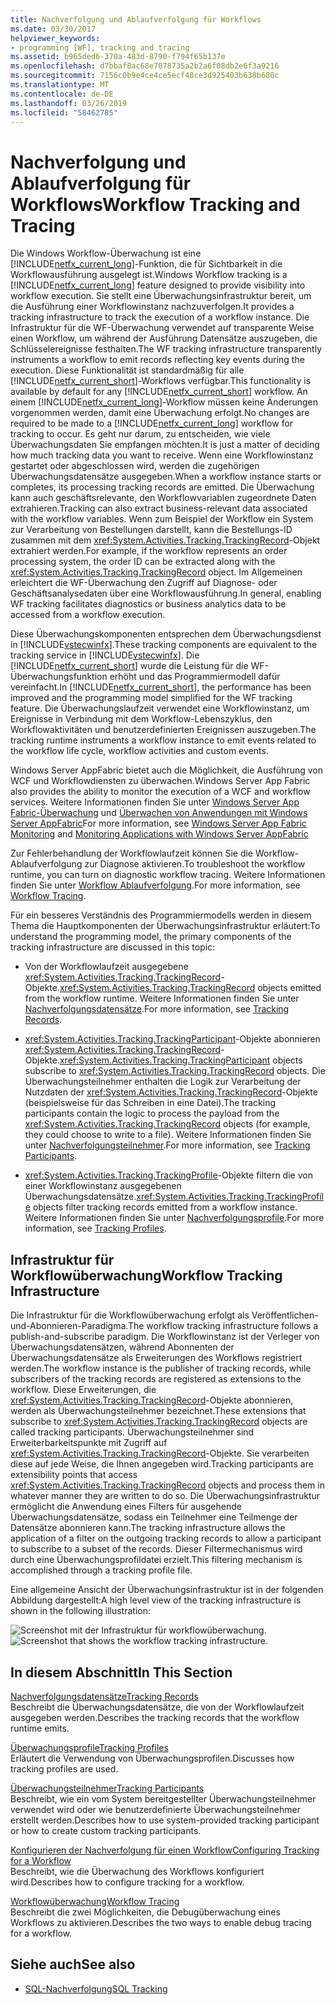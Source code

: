 ```yaml
---
title: Nachverfolgung und Ablaufverfolgung für Workflows
ms.date: 03/30/2017
helpviewer_keywords:
- programming [WF], tracking and tracing
ms.assetid: b965ded6-370a-483d-8790-f794f65b137e
ms.openlocfilehash: d7bbaf8ac68e7078735a2b2a6f08db2e6f3a9216
ms.sourcegitcommit: 7156c0b9e4ce4ce5ecf48ce3d925403b638b680c
ms.translationtype: MT
ms.contentlocale: de-DE
ms.lasthandoff: 03/26/2019
ms.locfileid: "58462785"
---
```

# <a name="workflow-tracking-and-tracing"></a><span data-ttu-id="fe1a2-102">Nachverfolgung und Ablaufverfolgung für Workflows</span><span class="sxs-lookup"><span data-stu-id="fe1a2-102">Workflow Tracking and Tracing</span></span>
<span data-ttu-id="fe1a2-103">Die Windows Workflow-Überwachung ist eine [!INCLUDE[netfx_current_long](../../../includes/netfx-current-long-md.md)]-Funktion, die für Sichtbarkeit in die Workflowausführung ausgelegt ist.</span><span class="sxs-lookup"><span data-stu-id="fe1a2-103">Windows Workflow tracking is a [!INCLUDE[netfx_current_long](../../../includes/netfx-current-long-md.md)] feature designed to provide visibility into workflow execution.</span></span> <span data-ttu-id="fe1a2-104">Sie stellt eine Überwachungsinfrastruktur bereit, um die Ausführung einer Workflowinstanz nachzuverfolgen.</span><span class="sxs-lookup"><span data-stu-id="fe1a2-104">It provides a tracking infrastructure to track the execution of a workflow instance.</span></span> <span data-ttu-id="fe1a2-105">Die Infrastruktur für die WF-Überwachung verwendet auf transparente Weise einen Workflow, um während der Ausführung Datensätze auszugeben, die Schlüsselereignisse festhalten.</span><span class="sxs-lookup"><span data-stu-id="fe1a2-105">The WF tracking infrastructure transparently instruments a workflow to emit records reflecting key events during the execution.</span></span> <span data-ttu-id="fe1a2-106">Diese Funktionalität ist standardmäßig für alle [!INCLUDE[netfx_current_short](../../../includes/netfx-current-short-md.md)]-Workflows verfügbar.</span><span class="sxs-lookup"><span data-stu-id="fe1a2-106">This functionality is available by default for any [!INCLUDE[netfx_current_short](../../../includes/netfx-current-short-md.md)] workflow.</span></span> <span data-ttu-id="fe1a2-107">An einem [!INCLUDE[netfx_current_long](../../../includes/netfx-current-long-md.md)]-Workflow müssen keine Änderungen vorgenommen werden, damit eine Überwachung erfolgt.</span><span class="sxs-lookup"><span data-stu-id="fe1a2-107">No changes are required to be made to a [!INCLUDE[netfx_current_long](../../../includes/netfx-current-long-md.md)] workflow for tracking to occur.</span></span> <span data-ttu-id="fe1a2-108">Es geht nur darum, zu entscheiden, wie viele Überwachungsdaten Sie empfangen möchten.</span><span class="sxs-lookup"><span data-stu-id="fe1a2-108">It is just a matter of deciding how much tracking data you want to receive.</span></span> <span data-ttu-id="fe1a2-109">Wenn eine Workflowinstanz gestartet oder abgeschlossen wird, werden die zugehörigen Überwachungsdatensätze ausgegeben.</span><span class="sxs-lookup"><span data-stu-id="fe1a2-109">When a workflow instance starts or completes, its processing tracking records are emitted.</span></span> <span data-ttu-id="fe1a2-110">Die Überwachung kann auch geschäftsrelevante, den Workflowvariablen zugeordnete Daten extrahieren.</span><span class="sxs-lookup"><span data-stu-id="fe1a2-110">Tracking can also extract business-relevant data associated with the workflow variables.</span></span> <span data-ttu-id="fe1a2-111">Wenn zum Beispiel der Workflow ein System zur Verarbeitung von Bestellungen darstellt, kann die Bestellungs-ID zusammen mit dem <xref:System.Activities.Tracking.TrackingRecord>-Objekt extrahiert werden.</span><span class="sxs-lookup"><span data-stu-id="fe1a2-111">For example, if the workflow represents an order processing system, the order ID can be extracted along with the <xref:System.Activities.Tracking.TrackingRecord> object.</span></span> <span data-ttu-id="fe1a2-112">Im Allgemeinen erleichtert die WF-Überwachung den Zugriff auf Diagnose- oder Geschäftsanalysedaten über eine Workflowausführung.</span><span class="sxs-lookup"><span data-stu-id="fe1a2-112">In general, enabling WF tracking facilitates diagnostics or business analytics data to be accessed from a workflow execution.</span></span>  
  
 <span data-ttu-id="fe1a2-113">Diese Überwachungskomponenten entsprechen dem Überwachungsdienst in [!INCLUDE[vstecwinfx](../../../includes/vstecwinfx-md.md)].</span><span class="sxs-lookup"><span data-stu-id="fe1a2-113">These tracking components are equivalent to the tracking service in [!INCLUDE[vstecwinfx](../../../includes/vstecwinfx-md.md)].</span></span> <span data-ttu-id="fe1a2-114">Die [!INCLUDE[netfx_current_short](../../../includes/netfx-current-short-md.md)] wurde die Leistung für die WF-Überwachungsfunktion erhöht und das Programmiermodell dafür vereinfacht.</span><span class="sxs-lookup"><span data-stu-id="fe1a2-114">In [!INCLUDE[netfx_current_short](../../../includes/netfx-current-short-md.md)], the performance has been improved and the programming model simplified for the WF tracking feature.</span></span> <span data-ttu-id="fe1a2-115">Die Überwachungslaufzeit verwendet eine Workflowinstanz, um Ereignisse in Verbindung mit dem Workflow-Lebenszyklus, den Workflowaktivitäten und benutzerdefinierten Ereignissen auszugeben.</span><span class="sxs-lookup"><span data-stu-id="fe1a2-115">The tracking runtime instruments a workflow instance to emit events related to the workflow life cycle, workflow activities and custom events.</span></span>  
  
 <span data-ttu-id="fe1a2-116">Windows Server AppFabric bietet auch die Möglichkeit, die Ausführung von WCF und Workflowdiensten zu überwachen.</span><span class="sxs-lookup"><span data-stu-id="fe1a2-116">Windows Server App Fabric also provides the ability to monitor the execution of a WCF and workflow services.</span></span> <span data-ttu-id="fe1a2-117">Weitere Informationen finden Sie unter [Windows Server App Fabric-Überwachung](https://go.microsoft.com/fwlink/?LinkId=201273) und [Überwachen von Anwendungen mit Windows Server AppFabric](https://go.microsoft.com/fwlink/?LinkId=201287)</span><span class="sxs-lookup"><span data-stu-id="fe1a2-117">For more information, see [Windows Server App Fabric Monitoring](https://go.microsoft.com/fwlink/?LinkId=201273) and [Monitoring Applications with Windows Server AppFabric](https://go.microsoft.com/fwlink/?LinkId=201287)</span></span>  
  
 <span data-ttu-id="fe1a2-118">Zur Fehlerbehandlung der Workflowlaufzeit können Sie die Workflow-Ablaufverfolgung zur Diagnose aktivieren.</span><span class="sxs-lookup"><span data-stu-id="fe1a2-118">To troubleshoot the workflow runtime, you can turn on diagnostic workflow tracing.</span></span> <span data-ttu-id="fe1a2-119">Weitere Informationen finden Sie unter [Workflow Ablaufverfolgung](workflow-tracing.md).</span><span class="sxs-lookup"><span data-stu-id="fe1a2-119">For more information, see [Workflow Tracing](workflow-tracing.md).</span></span>  
  
 <span data-ttu-id="fe1a2-120">Für ein besseres Verständnis des Programmiermodells werden in diesem Thema die Hauptkomponenten der Überwachungsinfrastruktur erläutert:</span><span class="sxs-lookup"><span data-stu-id="fe1a2-120">To understand the programming model, the primary components of the tracking infrastructure are discussed in this topic:</span></span>  
  
-   <span data-ttu-id="fe1a2-121">Von der Workflowlaufzeit ausgegebene <xref:System.Activities.Tracking.TrackingRecord>-Objekte.</span><span class="sxs-lookup"><span data-stu-id="fe1a2-121"><xref:System.Activities.Tracking.TrackingRecord> objects emitted from the workflow runtime.</span></span> <span data-ttu-id="fe1a2-122">Weitere Informationen finden Sie unter [Nachverfolgungsdatensätze](tracking-records.md).</span><span class="sxs-lookup"><span data-stu-id="fe1a2-122">For more information, see [Tracking Records](tracking-records.md).</span></span>  
  
-   <span data-ttu-id="fe1a2-123"><xref:System.Activities.Tracking.TrackingParticipant>-Objekte abonnieren <xref:System.Activities.Tracking.TrackingRecord>-Objekte.</span><span class="sxs-lookup"><span data-stu-id="fe1a2-123"><xref:System.Activities.Tracking.TrackingParticipant> objects subscribe to <xref:System.Activities.Tracking.TrackingRecord> objects.</span></span> <span data-ttu-id="fe1a2-124">Die Überwachungsteilnehmer enthalten die Logik zur Verarbeitung der Nutzdaten der <xref:System.Activities.Tracking.TrackingRecord>-Objekte (beispielsweise für das Schreiben in eine Datei).</span><span class="sxs-lookup"><span data-stu-id="fe1a2-124">The tracking participants contain the logic to process the payload from the <xref:System.Activities.Tracking.TrackingRecord> objects (for example, they could choose to write to a file).</span></span> <span data-ttu-id="fe1a2-125">Weitere Informationen finden Sie unter [Nachverfolgungsteilnehmer](tracking-participants.md).</span><span class="sxs-lookup"><span data-stu-id="fe1a2-125">For more information, see [Tracking Participants](tracking-participants.md).</span></span>  
  
-   <span data-ttu-id="fe1a2-126"><xref:System.Activities.Tracking.TrackingProfile>-Objekte filtern die von einer Workflowinstanz ausgegebenen Überwachungsdatensätze.</span><span class="sxs-lookup"><span data-stu-id="fe1a2-126"><xref:System.Activities.Tracking.TrackingProfile> objects filter tracking records emitted from a workflow instance.</span></span> <span data-ttu-id="fe1a2-127">Weitere Informationen finden Sie unter [Nachverfolgungsprofile](tracking-profiles.md).</span><span class="sxs-lookup"><span data-stu-id="fe1a2-127">For more information, see [Tracking Profiles](tracking-profiles.md).</span></span>  
  
## <a name="workflow-tracking-infrastructure"></a><span data-ttu-id="fe1a2-128">Infrastruktur für Workflowüberwachung</span><span class="sxs-lookup"><span data-stu-id="fe1a2-128">Workflow Tracking Infrastructure</span></span>  
 <span data-ttu-id="fe1a2-129">Die Infrastruktur für die Workflowüberwachung erfolgt als Veröffentlichen-und-Abonnieren-Paradigma.</span><span class="sxs-lookup"><span data-stu-id="fe1a2-129">The workflow tracking infrastructure follows a publish-and-subscribe paradigm.</span></span> <span data-ttu-id="fe1a2-130">Die Workflowinstanz ist der Verleger von Überwachungsdatensätzen, während Abonnenten der Überwachungsdatensätze als Erweiterungen des Workflows registriert werden.</span><span class="sxs-lookup"><span data-stu-id="fe1a2-130">The workflow instance is the publisher of tracking records, while subscribers of the tracking records are registered as extensions to the workflow.</span></span> <span data-ttu-id="fe1a2-131">Diese Erweiterungen, die <xref:System.Activities.Tracking.TrackingRecord>-Objekte abonnieren, werden als Überwachungsteilnehmer bezeichnet.</span><span class="sxs-lookup"><span data-stu-id="fe1a2-131">These extensions that subscribe to <xref:System.Activities.Tracking.TrackingRecord> objects are called tracking participants.</span></span> <span data-ttu-id="fe1a2-132">Überwachungsteilnehmer sind Erweiterbarkeitspunkte mit Zugriff auf <xref:System.Activities.Tracking.TrackingRecord>-Objekte. Sie verarbeiten diese auf jede Weise, die Ihnen angegeben wird.</span><span class="sxs-lookup"><span data-stu-id="fe1a2-132">Tracking participants are extensibility points that access <xref:System.Activities.Tracking.TrackingRecord> objects and process them in whatever manner they are written to do so.</span></span> <span data-ttu-id="fe1a2-133">Die Überwachungsinfrastruktur ermöglicht die Anwendung eines Filters für ausgehende Überwachungsdatensätze, sodass ein Teilnehmer eine Teilmenge der Datensätze abonnieren kann.</span><span class="sxs-lookup"><span data-stu-id="fe1a2-133">The tracking infrastructure allows the application of a filter on the outgoing tracking records to allow a participant to subscribe to a subset of the records.</span></span> <span data-ttu-id="fe1a2-134">Dieser Filtermechanismus wird durch eine Überwachungsprofildatei erzielt.</span><span class="sxs-lookup"><span data-stu-id="fe1a2-134">This filtering mechanism is accomplished through a tracking profile file.</span></span>  
  
 <span data-ttu-id="fe1a2-135">Eine allgemeine Ansicht der Überwachungsinfrastruktur ist in der folgenden Abbildung dargestellt:</span><span class="sxs-lookup"><span data-stu-id="fe1a2-135">A high level view of the tracking infrastructure is shown in the following illustration:</span></span>  
  
 <span data-ttu-id="fe1a2-136">![Screenshot mit der Infrastruktur für workflowüberwachung. ](./media/workflow-tracking-and-tracing/workflow-tracking-infrastructure.gif "WV")</span><span class="sxs-lookup"><span data-stu-id="fe1a2-136">![Screenshot that shows the workflow tracking infrastructure.](./media/workflow-tracking-and-tracing/workflow-tracking-infrastructure.gif "WV")</span></span>  
  
## <a name="in-this-section"></a><span data-ttu-id="fe1a2-137">In diesem Abschnitt</span><span class="sxs-lookup"><span data-stu-id="fe1a2-137">In This Section</span></span>  
 [<span data-ttu-id="fe1a2-138">Nachverfolgungsdatensätze</span><span class="sxs-lookup"><span data-stu-id="fe1a2-138">Tracking Records</span></span>](tracking-records.md)  
 <span data-ttu-id="fe1a2-139">Beschreibt die Überwachungsdatensätze, die von der Workflowlaufzeit ausgegeben werden.</span><span class="sxs-lookup"><span data-stu-id="fe1a2-139">Describes the tracking records that the workflow runtime emits.</span></span>  
  
 [<span data-ttu-id="fe1a2-140">Überwachungsprofile</span><span class="sxs-lookup"><span data-stu-id="fe1a2-140">Tracking Profiles</span></span>](tracking-profiles.md)  
 <span data-ttu-id="fe1a2-141">Erläutert die Verwendung von Überwachungsprofilen.</span><span class="sxs-lookup"><span data-stu-id="fe1a2-141">Discusses how tracking profiles are used.</span></span>  
  
 [<span data-ttu-id="fe1a2-142">Überwachungsteilnehmer</span><span class="sxs-lookup"><span data-stu-id="fe1a2-142">Tracking Participants</span></span>](tracking-participants.md)  
 <span data-ttu-id="fe1a2-143">Beschreibt, wie ein vom System bereitgestellter Überwachungsteilnehmer verwendet wird oder wie benutzerdefinierte Überwachungsteilnehmer erstellt werden.</span><span class="sxs-lookup"><span data-stu-id="fe1a2-143">Describes how to use system-provided tracking participant or how to create custom tracking participants.</span></span>  
  
 [<span data-ttu-id="fe1a2-144">Konfigurieren der Nachverfolgung für einen Workflow</span><span class="sxs-lookup"><span data-stu-id="fe1a2-144">Configuring Tracking for a Workflow</span></span>](configuring-tracking-for-a-workflow.md)  
 <span data-ttu-id="fe1a2-145">Beschreibt, wie die Überwachung des Workflows konfiguriert wird.</span><span class="sxs-lookup"><span data-stu-id="fe1a2-145">Describes how to configure tracking for a workflow.</span></span>  
  
 [<span data-ttu-id="fe1a2-146">Workflowüberwachung</span><span class="sxs-lookup"><span data-stu-id="fe1a2-146">Workflow Tracing</span></span>](workflow-tracing.md)  
 <span data-ttu-id="fe1a2-147">Beschreibt die zwei Möglichkeiten, die Debugüberwachung eines Workflows zu aktivieren.</span><span class="sxs-lookup"><span data-stu-id="fe1a2-147">Describes the two ways to enable debug tracing for a workflow.</span></span>  
  
## <a name="see-also"></a><span data-ttu-id="fe1a2-148">Siehe auch</span><span class="sxs-lookup"><span data-stu-id="fe1a2-148">See also</span></span>
- [<span data-ttu-id="fe1a2-149">SQL-Nachverfolgung</span><span class="sxs-lookup"><span data-stu-id="fe1a2-149">SQL Tracking</span></span>](./samples/sql-tracking.md)
